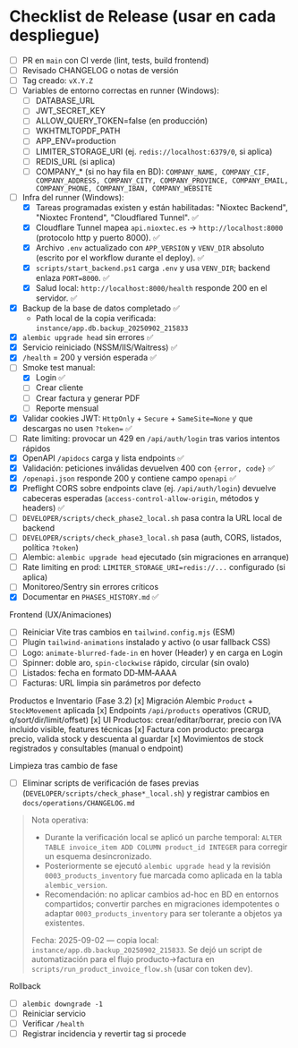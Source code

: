 # Checklist de Release (usar en cada despliegue)

- [ ] PR en `main` con CI verde (lint, tests, build frontend)
- [ ] Revisado CHANGELOG o notas de versión
- [ ] Tag creado: `vX.Y.Z`
- [ ] Variables de entorno correctas en runner (Windows):
  - [ ] DATABASE_URL
  - [ ] JWT_SECRET_KEY
  - [ ] ALLOW_QUERY_TOKEN=false (en producción)
  - [ ] WKHTMLTOPDF_PATH
  - [ ] APP_ENV=production
  - [ ] LIMITER_STORAGE_URI (ej. `redis://localhost:6379/0`, si aplica)
  - [ ] REDIS_URL (si aplica)
  - [ ] COMPANY_* (si no hay fila en BD): `COMPANY_NAME, COMPANY_CIF, COMPANY_ADDRESS, COMPANY_CITY, COMPANY_PROVINCE, COMPANY_EMAIL, COMPANY_PHONE, COMPANY_IBAN, COMPANY_WEBSITE`
- [ ] Infra del runner (Windows):
  - [x] Tareas programadas existen y están habilitadas: "Nioxtec Backend", "Nioxtec Frontend", "Cloudflared Tunnel". ✅
  - [x] Cloudflare Tunnel mapea `api.nioxtec.es` → `http://localhost:8000` (protocolo http y puerto 8000). ✅
  - [x] Archivo `.env` actualizado con `APP_VERSION` y `VENV_DIR` absoluto (escrito por el workflow durante el deploy). ✅
  - [x] `scripts/start_backend.ps1` carga `.env` y usa `VENV_DIR`; backend enlaza `PORT=8000`. ✅
  - [x] Salud local: `http://localhost:8000/health` responde 200 en el servidor. ✅
- [x] Backup de la base de datos completado ✅
  - Path local de la copia verificada: `instance/app.db.backup_20250902_215833`
- [x] `alembic upgrade head` sin errores ✅
- [x] Servicio reiniciado (NSSM/IIS/Waitress) ✅
- [x] `/health` = 200 y versión esperada ✅
- [ ] Smoke test manual:
  - [x] Login ✅
  - [ ] Crear cliente
  - [ ] Crear factura y generar PDF
  - [ ] Reporte mensual
- [x] Validar cookies JWT: `HttpOnly` + `Secure` + `SameSite=None` y que descargas no usen `?token=` ✅
- [ ] Rate limiting: provocar un 429 en `/api/auth/login` tras varios intentos rápidos
- [x] OpenAPI `/apidocs` carga y lista endpoints ✅
- [x] Validación: peticiones inválidas devuelven 400 con `{error, code}` ✅
- [x] `/openapi.json` responde 200 y contiene campo `openapi` ✅
- [x] Preflight CORS sobre endpoints clave (ej. `/api/auth/login`) devuelve cabeceras esperadas (`access-control-allow-origin`, métodos y headers) ✅
- [ ] `DEVELOPER/scripts/check_phase2_local.sh` pasa contra la URL local de backend
- [ ] `DEVELOPER/scripts/check_phase3_local.sh` pasa (auth, CORS, listados, política `?token`)
- [ ] Alembic: `alembic upgrade head` ejecutado (sin migraciones en arranque)
- [ ] Rate limiting en prod: `LIMITER_STORAGE_URI=redis://...` configurado (si aplica)
- [ ] Monitoreo/Sentry sin errores críticos
- [x] Documentar en `PHASES_HISTORY.md` ✅

Frontend (UX/Animaciones)
- [ ] Reiniciar Vite tras cambios en `tailwind.config.mjs` (ESM)
- [ ] Plugin `tailwind-animations` instalado y activo (o usar fallback CSS)
- [ ] Logo: `animate-blurred-fade-in` en hover (Header) y en carga en Login
- [ ] Spinner: doble aro, `spin-clockwise` rápido, circular (sin ovalo)
- [ ] Listados: fecha en formato DD‑MM‑AAAA
- [ ] Facturas: URL limpia sin parámetros por defecto

 Productos e Inventario (Fase 3.2)
 [x] Migración Alembic `Product` + `StockMovement` aplicada
 [x] Endpoints `/api/products` operativos (CRUD, q/sort/dir/limit/offset)
 [x] UI Productos: crear/editar/borrar, precio con IVA incluido visible, features técnicas
 [x] Factura con producto: precarga precio, valida stock y descuenta al guardar
 [x] Movimientos de stock registrados y consultables (manual o endpoint)

Limpieza tras cambio de fase
- [ ] Eliminar scripts de verificación de fases previas (`DEVELOPER/scripts/check_phase*_local.sh`) y registrar cambios en `docs/operations/CHANGELOG.md`

> Nota operativa:
> - Durante la verificación local se aplicó un parche temporal: `ALTER TABLE invoice_item ADD COLUMN product_id INTEGER` para corregir un esquema desincronizado.
> - Posteriormente se ejecutó `alembic upgrade head` y la revisión `0003_products_inventory` fue marcada como aplicada en la tabla `alembic_version`.
> - Recomendación: no aplicar cambios ad-hoc en BD en entornos compartidos; convertir parches en migraciones idempotentes o adaptar `0003_products_inventory` para ser tolerante a objetos ya existentes.
>
> Fecha: 2025-09-02 — copia local: `instance/app.db.backup_20250902_215833`.
> Se dejó un script de automatización para el flujo producto→factura en `scripts/run_product_invoice_flow.sh` (usar con token dev).

Rollback
- [ ] `alembic downgrade -1`
- [ ] Reiniciar servicio
- [ ] Verificar `/health`
- [ ] Registrar incidencia y revertir tag si procede
